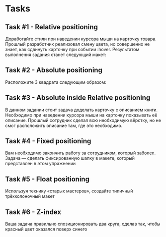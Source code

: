 # Tasks

## Task #1 - Relative positioning
Доработайте стили при наведении курсора мыши на карточку товара. Прошлый разработчик реализовал смену цвета, но совершенно не знает, как сдвинуть карточку при событии :hover. Результатом выполнения задания станет следующий макет:

## Task #2 - Absolute positioning
Расположите 3 квадрата следующим образом:

## Task #3 - Absolute inside Relative positioning
В данном задании стоит задача доделать карточку с описанием книги. Необходимо при наведении курсора мыши на карточку показывать её описание. Прошлый сотрудник сделал всю необходимую вёрстку, но не смог расположить описание там, где это необходимо.

## Task #4 - Fixed positioning
Вам необходимо закончить работу за сотрудником, который заболел. Задача — сделать фиксированную шапку в макете, который представлен в этом упражнении

## Task #5 - Float positioning
Используя технику «старых мастеров», создайте типичный трёхколоночный макет

## Task #6 - Z-index
Ваша задача правильно спозиционировать два круга, сделав так, чтобы красный цвет оказался поверх синего
